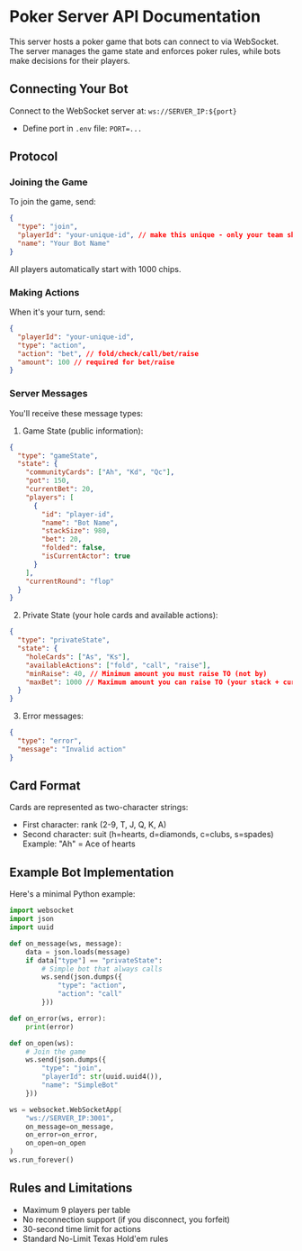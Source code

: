 # Poker Server API Documentation

This server hosts a poker game that bots can connect to via WebSocket. The server manages the game state and enforces poker rules, while bots make decisions for their players.

## Connecting Your Bot

Connect to the WebSocket server at: `ws://SERVER_IP:${port}`

- Define port in `.env` file: `PORT=...`

## Protocol

### Joining the Game

To join the game, send:

```json
{
  "type": "join",
  "playerId": "your-unique-id", // make this unique - only your team should know
  "name": "Your Bot Name"
}
```

All players automatically start with 1000 chips.

### Making Actions

When it's your turn, send:

```json
{
  "playerId": "your-unique-id",
  "type": "action",
  "action": "bet", // fold/check/call/bet/raise
  "amount": 100 // required for bet/raise
}
```

### Server Messages

You'll receive these message types:

1. Game State (public information):

```json
{
  "type": "gameState",
  "state": {
    "communityCards": ["Ah", "Kd", "Qc"],
    "pot": 150,
    "currentBet": 20,
    "players": [
      {
        "id": "player-id",
        "name": "Bot Name",
        "stackSize": 980,
        "bet": 20,
        "folded": false,
        "isCurrentActor": true
      }
    ],
    "currentRound": "flop"
  }
}
```

2. Private State (your hole cards and available actions):

```json
{
  "type": "privateState",
  "state": {
    "holeCards": ["As", "Ks"],
    "availableActions": ["fold", "call", "raise"],
    "minRaise": 40, // Minimum amount you must raise TO (not by)
    "maxBet": 1000 // Maximum amount you can raise TO (your stack + current bet)
  }
}
```

3. Error messages:

```json
{
  "type": "error",
  "message": "Invalid action"
}
```

## Card Format

Cards are represented as two-character strings:

- First character: rank (2-9, T, J, Q, K, A)
- Second character: suit (h=hearts, d=diamonds, c=clubs, s=spades)
  Example: "Ah" = Ace of hearts

## Example Bot Implementation

Here's a minimal Python example:

```python
import websocket
import json
import uuid

def on_message(ws, message):
    data = json.loads(message)
    if data["type"] == "privateState":
        # Simple bot that always calls
        ws.send(json.dumps({
            "type": "action",
            "action": "call"
        }))

def on_error(ws, error):
    print(error)

def on_open(ws):
    # Join the game
    ws.send(json.dumps({
        "type": "join",
        "playerId": str(uuid.uuid4()),
        "name": "SimpleBot"
    }))

ws = websocket.WebSocketApp(
    "ws://SERVER_IP:3001",
    on_message=on_message,
    on_error=on_error,
    on_open=on_open
)
ws.run_forever()
```

## Rules and Limitations

- Maximum 9 players per table
- No reconnection support (if you disconnect, you forfeit)
- 30-second time limit for actions
- Standard No-Limit Texas Hold'em rules
